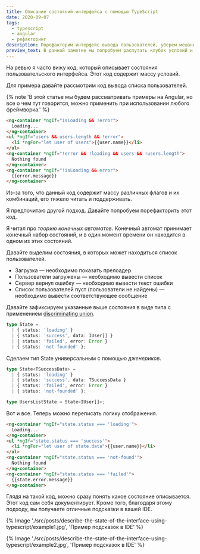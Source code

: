 ```yaml
---
title: Описание состояний интерфейса с помощью TypeScript
date: 2020-09-07
tags:
  - typescript
  - angular
  - рефакторинг
description: Порефакторим интерфейс вывода пользователей, уберем мешанину из разных флагов и заставим TypeScript работать на нас.
preview_text: В данной заметке мы попробуем распутать клубок условий и сделать код более читаемым, а также превратим TypeScript в нашего помощника.
---
```

На ревью я часто вижу код, который описывает состояния пользовательского интерфейса. Этот код содержит массу условий.

Для примера давайте рассмотрим код вывода списка пользователей.

{% note 'В этой статье мы будем рассматривать примеры на Angular, но все о чем тут говорится, можно применить при использовании любого фреймворка.' %}

```html
<ng-container *ngIf="isLoading && !error">
  Loading...
</ng-container>
<ul *ngIf="users && users.length && !error">
  <li *ngFor="let user of users">{{user.name}}</li>
</ul>
<ng-container *ngIf="!error && !loading && users && !users.length">
  Nothing found
</ng-container>
<ng-container *ngIf="!isLoading && error">
  {{error.message}}
</ng-container>
```

Из-за того, что данный код содержит массу различных флагов и их комбинаций, его тяжело читать и поддерживать.

Я предпочитаю другой подход. Давайте попробуем порефакторить этот код.

Я читал про _теорию конечных автоматов_. Конечный автомат принимает конечный набор состояний, и в один момент времени он находится в одном из
этих состояний.

Давайте выделим состояния, в которых может находиться список пользователей.

* Загрузка — необходимо показать прелоадер
* Пользователи загружены — необходимо вывести список
* Сервер вернул ошибку — необходимо вывести текст ошибки
* Список пользователей пуст (пользователи не найдены) — необходимо вывести соответствующее сообщение

Давайте зафиксируем указанные выше состояния в виде типа с применением
[discriminating union](https://www.typescriptlang.org/docs/handbook/unions-and-intersections.html#discriminating-unions).

```typescript
type State =
  | { status: 'loading' }
  | { status: 'success', data: IUser[] }
  | { status: 'failed', error: Error }
  | { status: 'not-founded' };
```

Сделаем тип State универсальным с помощью _дженериков_.

```typescript
type State<TSuccessData> =
  | { status: 'loading' }
  | { status: 'success', data: TSuccessData }
  | { status: 'failed', error: Error }
  | { status: 'not-founded' };

type UsersListState = State<IUser[]>;

```

Вот и все. Теперь можно переписать логику отображения.

```html
<ng-container *ngIf="state.status === 'loading'">
  Loading...
</ng-container>
<ul *ngIf="state.status === 'success'">
  <li *ngFor="let user of state.data">{{user.name}}</li>
</ul>
<ng-container *ngIf="state.status === 'not-found'">
  Nothing found
</ng-container>
<ng-container *ngIf="state.status === 'failed'">
  {{state.error.message}}
</ng-container>
```

Глядя на такой код, можно сразу понять какое состояние описывается. Этот код сам себя документирует. Кроме того, благодаря этому подходу,
вы получаете отличные подсказки в вашей IDE.

{% Image './src/posts/describe-the-state-of-the-interface-using-typescript/example1.jpg', 'Пример подсказок в IDE' %}

{% Image './src/posts/describe-the-state-of-the-interface-using-typescript/example2.jpg', 'Пример подсказок в IDE' %}
